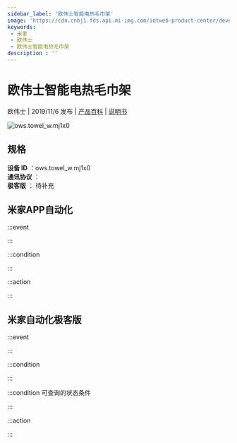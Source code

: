 ```yaml
---
sidebar_label: '欧伟士智能电热毛巾架'
image: 'https://cdn.cnbj1.fds.api.mi-img.com/iotweb-product-center/developer_1627541108752z7Hxh5Ke.png?GalaxyAccessKeyId=AKVGLQWBOVIRQ3XLEW&Expires=9223372036854775807&Signature=2m9BdfRxWo4TYuqANxtcxdQQ8Ww='
keywords: 
 - 米家
 - 欧伟士
 - 欧伟士智能电热毛巾架
description : ''
---
```

# 欧伟士智能电热毛巾架

欧伟士 | 2019/11/6 发布 | [产品百科](https://home.mi.com/webapp/content/baike/product/index.html?model=ows.towel_w.mj1x0/) | [说明书](https://home.mi.com/views/introduction.html?model=ows.towel_w.mj1x0&region=cn)

![ows.towel_w.mj1x0](https://cdn.cnbj1.fds.api.mi-img.com/iotweb-product-center/developer_1627541108752z7Hxh5Ke.png?GalaxyAccessKeyId=AKVGLQWBOVIRQ3XLEW&Expires=9223372036854775807&Signature=2m9BdfRxWo4TYuqANxtcxdQQ8Ww=)

## 规格  
> 
**设备 ID** ：ows.towel_w.mj1x0  
**通讯协议** ：  
**极客版**  ： 待补充 


## 米家APP自动化  

:::event  

:::

:::condition  

:::

:::action   

:::

## 米家自动化极客版  

:::event  

:::

:::condition  

:::

:::condition 可查询的状态条件  

:::

:::action  

:::

        
